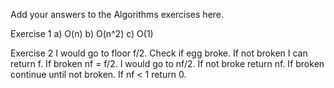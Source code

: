 Add your answers to the Algorithms exercises here.

Exercise 1
    a) O(n)
    b) O(n^2)
    c) O(1)

Exercise 2
    I would go to floor f/2.  Check if egg broke.  If not broken I can return f.  If broken nf = f/2. I would go to nf/2. If not broke return nf. If broken continue until not broken.  If nf < 1 return 0. 
